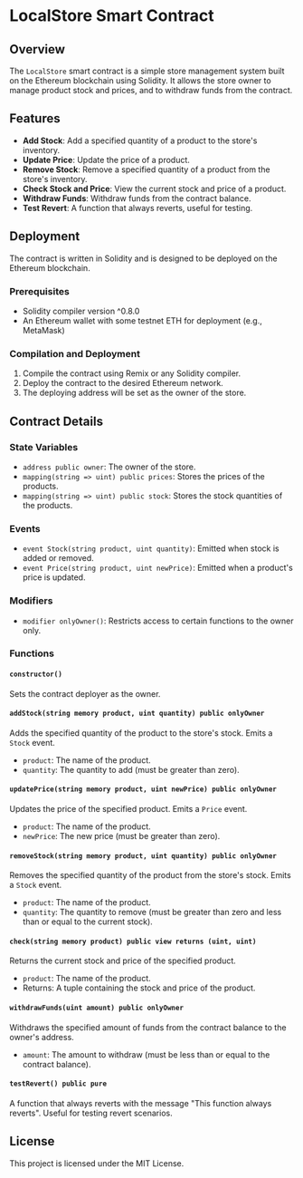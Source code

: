 # LocalStore Smart Contract

## Overview

The `LocalStore` smart contract is a simple store management system built on the Ethereum blockchain using Solidity. It allows the store owner to manage product stock and prices, and to withdraw funds from the contract.

## Features

- **Add Stock**: Add a specified quantity of a product to the store's inventory.
- **Update Price**: Update the price of a product.
- **Remove Stock**: Remove a specified quantity of a product from the store's inventory.
- **Check Stock and Price**: View the current stock and price of a product.
- **Withdraw Funds**: Withdraw funds from the contract balance.
- **Test Revert**: A function that always reverts, useful for testing.

## Deployment

The contract is written in Solidity and is designed to be deployed on the Ethereum blockchain.

### Prerequisites

- Solidity compiler version ^0.8.0
- An Ethereum wallet with some testnet ETH for deployment (e.g., MetaMask)

### Compilation and Deployment

1. Compile the contract using Remix or any Solidity compiler.
2. Deploy the contract to the desired Ethereum network.
3. The deploying address will be set as the owner of the store.

## Contract Details

### State Variables

- `address public owner`: The owner of the store.
- `mapping(string => uint) public prices`: Stores the prices of the products.
- `mapping(string => uint) public stock`: Stores the stock quantities of the products.

### Events

- `event Stock(string product, uint quantity)`: Emitted when stock is added or removed.
- `event Price(string product, uint newPrice)`: Emitted when a product's price is updated.

### Modifiers

- `modifier onlyOwner()`: Restricts access to certain functions to the owner only.

### Functions

#### `constructor()`

Sets the contract deployer as the owner.

#### `addStock(string memory product, uint quantity) public onlyOwner`

Adds the specified quantity of the product to the store's stock. Emits a `Stock` event.

- `product`: The name of the product.
- `quantity`: The quantity to add (must be greater than zero).

#### `updatePrice(string memory product, uint newPrice) public onlyOwner`

Updates the price of the specified product. Emits a `Price` event.

- `product`: The name of the product.
- `newPrice`: The new price (must be greater than zero).

#### `removeStock(string memory product, uint quantity) public onlyOwner`

Removes the specified quantity of the product from the store's stock. Emits a `Stock` event.

- `product`: The name of the product.
- `quantity`: The quantity to remove (must be greater than zero and less than or equal to the current stock).

#### `check(string memory product) public view returns (uint, uint)`

Returns the current stock and price of the specified product.

- `product`: The name of the product.
- Returns: A tuple containing the stock and price of the product.

#### `withdrawFunds(uint amount) public onlyOwner`

Withdraws the specified amount of funds from the contract balance to the owner's address.

- `amount`: The amount to withdraw (must be less than or equal to the contract balance).

#### `testRevert() public pure`

A function that always reverts with the message "This function always reverts". Useful for testing revert scenarios.

## License

This project is licensed under the MIT License.
